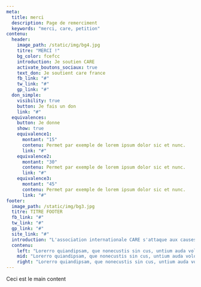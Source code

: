 ```yaml
---
meta:
  title: merci
  description: Page de remerciment
  keywords: "merci, care, petition"
contenu:
  header:
    image_path: /static/img/bg4.jpg
    titre: "MERCI !"
    bg_color: fcefcc
    introduction: Je soutien CARE
    activate_boutons_sociaux: true
    text_don: Je soutient care france
    fb_link: "#"
    tw_link: "#"
    gp_link: "#"
  don_simple:
    visibility: true
    button: Je fais un don
    link: "#"
  equivalences:
    button: Je donne
    show: true
    equivalence1:
      montant: "15"
      contenu: Permet par exemple de lorem ipsum dolor sic et nunc.
      link: "#"
    equivalence2:
      montant: "30"
      contenu: Permet par exemple de lorem ipsum dolor sic et nunc.
      link: "#"
    equivalence3:
      montant: "45"
      contenu: Permet par exemple de lorem ipsum dolor sic et nunc.
      link: "#"
footer:
  image_path: /static/img/bg3.jpg
  titre: TITRE FOOTER
  fb_link: "#"
  tw_link: "#"
  gp_link: "#"
  site_link: "#"
  introduction: "L'association internationale CARE s'attaque aux causes profondes de l'extrême pauvreté et aux conséquences du changement climatique"
  contenu:
    left: "Lorerro quiandipsam, que nonecustis sin cus, untium auda volore commolorum ulparis erro quiae nonsedis adit, qui consequame seque dolendam atqui dolor sum."
    mid: "Lorerro quiandipsam, que nonecustis sin cus, untium auda volore commolorum ulparis erro quiae nonsedis adit, qui consequame seque dolendam atqui dolor sum."
    right: "Lorerro quiandipsam, que nonecustis sin cus, untium auda volore commolorum ulparis erro quiae nonsedis adit, qui consequame seque dolendam atqui dolor sum."
---
```

Ceci est le main content